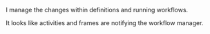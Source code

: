 I manage the changes within definitions and running workflows.

It looks like 
activities and frames are notifying the workflow manager. 